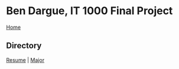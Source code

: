 # **Ben Dargue, IT 1000 Final Project**
[Home](https://github.com/keysor/ITFinal)
## Directory
[Resume](https://github.com/keysor/ITFinal/blob/main/Resume.md) | [Major](https://github.com/keysor/ITFinal/blob/main/Major.md)
